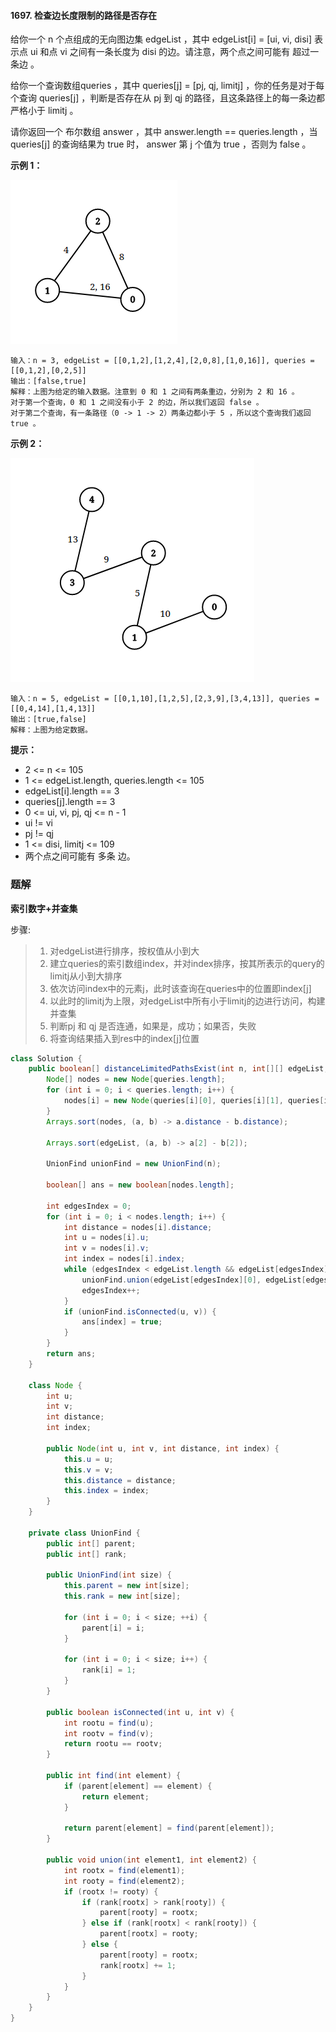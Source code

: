 #### 1697. 检查边长度限制的路径是否存在

给你一个 n 个点组成的无向图边集 edgeList ，其中 edgeList[i] = [ui, vi, disi] 表示点 ui 和点 vi 之间有一条长度为 disi 的边。请注意，两个点之间可能有 超过一条边 。

给你一个查询数组queries ，其中 queries[j] = [pj, qj, limitj] ，你的任务是对于每个查询 queries[j] ，判断是否存在从 pj 到 qj 的路径，且这条路径上的每一条边都 严格小于 limitj 。

请你返回一个 布尔数组 answer ，其中 answer.length == queries.length ，当 queries[j] 的查询结果为 true 时， answer 第 j 个值为 true ，否则为 false 。

**示例 1：**

![img](./images/检查边长度限制的路径是否存在/1.jpg)

```shell
输入：n = 3, edgeList = [[0,1,2],[1,2,4],[2,0,8],[1,0,16]], queries = [[0,1,2],[0,2,5]]
输出：[false,true]
解释：上图为给定的输入数据。注意到 0 和 1 之间有两条重边，分别为 2 和 16 。
对于第一个查询，0 和 1 之间没有小于 2 的边，所以我们返回 false 。
对于第二个查询，有一条路径（0 -> 1 -> 2）两条边都小于 5 ，所以这个查询我们返回 true 。
```

**示例 2：**

![img](./images/检查边长度限制的路径是否存在/2.jpg)

```shell
输入：n = 5, edgeList = [[0,1,10],[1,2,5],[2,3,9],[3,4,13]], queries = [[0,4,14],[1,4,13]]
输出：[true,false]
解释：上图为给定数据。
```

**提示：**

* 2 <= n <= 105
* 1 <= edgeList.length, queries.length <= 105
* edgeList[i].length == 3
* queries[j].length == 3
* 0 <= ui, vi, pj, qj <= n - 1
* ui != vi
* pj != qj
* 1 <= disi, limitj <= 109
* 两个点之间可能有 多条 边。

### 题解

**索引数字+并查集**

 步骤:

> 1. 对edgeList进行排序，按权值从小到大
> 2. 建立queries的索引数组index，并对index排序，按其所表示的query的limitj从小到大排序
> 3. 依次访问index中的元素j，此时该查询在queries中的位置即index[j]
> 4. 以此时的limitj为上限，对edgeList中所有小于limitj的边进行访问，构建并查集
> 5. 判断pj 和 qj 是否连通，如果是，成功；如果否，失败
> 6. 将查询结果插入到res中的index[j]位置

```java
class Solution {
    public boolean[] distanceLimitedPathsExist(int n, int[][] edgeList, int[][] queries) {
        Node[] nodes = new Node[queries.length];
        for (int i = 0; i < queries.length; i++) {
            nodes[i] = new Node(queries[i][0], queries[i][1], queries[i][2], i);
        }
        Arrays.sort(nodes, (a, b) -> a.distance - b.distance);

        Arrays.sort(edgeList, (a, b) -> a[2] - b[2]);

        UnionFind unionFind = new UnionFind(n);

        boolean[] ans = new boolean[nodes.length];

        int edgesIndex = 0;
        for (int i = 0; i < nodes.length; i++) {
            int distance = nodes[i].distance;
            int u = nodes[i].u;
            int v = nodes[i].v;
            int index = nodes[i].index;
            while (edgesIndex < edgeList.length && edgeList[edgesIndex][2] < distance) {
                unionFind.union(edgeList[edgesIndex][0], edgeList[edgesIndex][1]);
                edgesIndex++;
            }
            if (unionFind.isConnected(u, v)) {
                ans[index] = true;
            }
        }
        return ans;
    }

    class Node {
        int u;
        int v;
        int distance;
        int index;

        public Node(int u, int v, int distance, int index) {
            this.u = u;
            this.v = v;
            this.distance = distance;
            this.index = index;
        }
    }

    private class UnionFind {
        public int[] parent;
        public int[] rank;

        public UnionFind(int size) {
            this.parent = new int[size];
            this.rank = new int[size];

            for (int i = 0; i < size; ++i) {
                parent[i] = i;
            }

            for (int i = 0; i < size; i++) {
                rank[i] = 1;
            }
        }

        public boolean isConnected(int u, int v) {
            int rootu = find(u);
            int rootv = find(v);
            return rootu == rootv;
        }

        public int find(int element) {
            if (parent[element] == element) {
                return element;
            }

            return parent[element] = find(parent[element]);
        }

        public void union(int element1, int element2) {
            int rootx = find(element1);
            int rooty = find(element2);
            if (rootx != rooty) {
                if (rank[rootx] > rank[rooty]) {
                    parent[rooty] = rootx;
                } else if (rank[rootx] < rank[rooty]) {
                    parent[rootx] = rooty;
                } else {
                    parent[rooty] = rootx;
                    rank[rootx] += 1;
                }
            }
        }
    }
}
```

